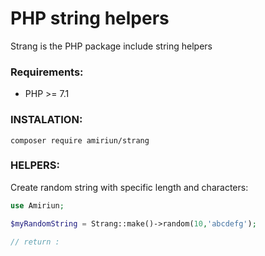 # PHP string helpers

Strang is the PHP package include string helpers

### Requirements:
- PHP >= 7.1


### INSTALATION:

```composer require amiriun/strang```

### HELPERS:

Create random string with specific length and characters:
```php
use Amiriun;

$myRandomString = Strang::make()->random(10,'abcdefg');

// return : 